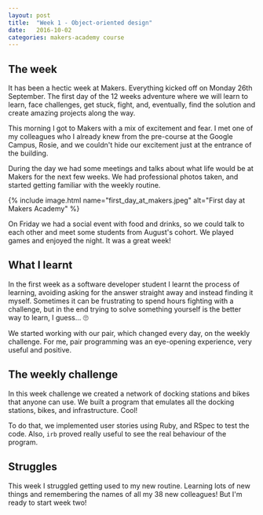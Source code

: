 ```yaml
---
layout: post
title:  "Week 1 - Object-oriented design"
date:   2016-10-02
categories: makers-academy course
---
```


## The week

It has been a hectic week at Makers. Everything kicked off on Monday 26th September. The first day of the 12 weeks adventure where we will learn to learn, face challenges, get stuck, fight, and, eventually, find the solution and create amazing projects along the way.

This morning I got to Makers with a mix of excitement and fear. I met one of my colleagues who I already knew from the pre-course at the Google Campus, Rosie, and we couldn't hide our excitement just at the entrance of the building.

During the day we had some meetings and talks about what life would be at Makers for the next few weeks. We had professional photos taken, and started getting familiar with the weekly routine.

{% include image.html name="first_day_at_makers.jpeg" alt="First day at Makers Academy" %}

On Friday we had a social event with food and drinks, so we could talk to each other and meet some students from August's cohort. We played games and enjoyed the night. It was a great week!

## What I learnt

In the first week as a software developer student I learnt the process of learning, avoiding asking for the answer straight away and instead finding it myself. Sometimes it can be frustrating to spend hours fighting with a challenge, but in the end trying to solve something yourself is the better way to learn, I guess... 🙄

We started working with our pair, which changed every day, on the weekly challenge. For me, pair programming was an eye-opening experience, very useful and positive.

## The weekly challenge

In this week challenge we created a network of docking stations and bikes that anyone can use. We built a program that emulates all the docking stations, bikes, and infrastructure. Cool!

To do that, we implemented user stories using Ruby, and RSpec to test the code. Also, `irb` proved really useful to see the real behaviour of the program.

## Struggles

This week I struggled getting used to my new routine. Learning lots of new things and remembering the names of all my 38 new colleagues! But I'm ready to start week two!
